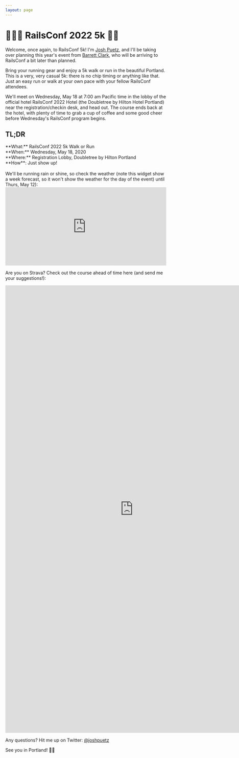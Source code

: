 ```yaml
---
layout: page
---
```


<h1>🏃🏽‍♀️ RailsConf 2022 5k 🏃🏽</h1>

Welcome, once again, to RailsConf 5k! I'm [Josh Puetz]((https://twitter.com/joshpuetz)), and I'll be taking over planning this year's event from [Barrett Clark](https://twitter.com/barrettclark), who will be arriving to RailsConf a bit later than planned. 

Bring your running gear and enjoy a 5k walk or run in the beautiful Portland. This is a very, very casual 5k: there is no chip timing or anything like that. Just an easy run or walk at your own pace with your fellow RailsConf attendees.

We'll meet on Wednesday, May 18 at 7:00 am Pacific time in the lobby of the official hotel RailsConf 2022 Hotel (the Doubletree by Hilton Hotel Portland) near the registration/checkin desk, and head out. The course ends back at the hotel, with plenty of time to grab a cup of coffee and some good cheer before Wednesday's RailsConf program begins. 

<h2>TL;DR</h2>
**What:** RailsConf 2022 5k Walk or Run<br/>
**When:** Wednesday, May 18, 2020<br/>
**Where:** Registration Lobby, Doubletree by Hilton Portland<br/>
**How**: Just show up!<br/>

<br/>
We'll be running rain or shine, so check the weather (note this widget show a week forecast, so it won't show the weather for the day of the event) until Thurs, May 12):

<iframe id="forecast_embed" type="text/html" frameborder="0" height="245" width="100%" src="https://forecast.io/embed/#lat=45.5151&lon=-122.6795&name=Portland, OR"></iframe>

Are you on Strava? Check out the course ahead of time here (and send me your suggestions!):

<iframe id="strava_embed" width="800" height="1400" frameborder="0" src="https://www.doogal.co.uk/StravaRoute.php?id=https://www.strava.com/routes/2961487397329896222&embed=true"></iframe>


Any questions? Hit me up on Twitter: [@joshpuetz](https://twitter.com/joshpuetz)

See you in Portland! 🏃🏽
